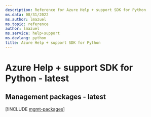 ```yaml
---
description: Reference for Azure Help + support SDK for Python
ms.data: 08/31/2022
ms.author: lmazuel
ms.topic: reference
author: lmazuel
ms.service: help+support
ms.devlang: python
title: Azure Help + support SDK for Python
---
```

# Azure Help + support SDK for Python - latest

## Management packages - latest
[!INCLUDE [mgmt-packages](help-+-support-mgmt-index.md)]